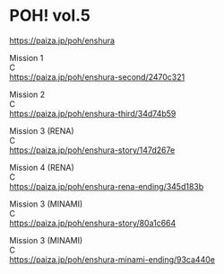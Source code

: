 POH! vol.5
===========================
https://paiza.jp/poh/enshura   



Mission 1  
C  
https://paiza.jp/poh/enshura-second/2470c321  



Mission 2  
C  
https://paiza.jp/poh/enshura-third/34d74b59  



Mission 3 (RENA)   
C  
https://paiza.jp/poh/enshura-story/147d267e  



Mission 4 (RENA)   
C  
https://paiza.jp/poh/enshura-rena-ending/345d183b  


Mission 3 (MINAMI)  
C  
https://paiza.jp/poh/enshura-story/80a1c664  




Mission 3 (MINAMI)  
C  
https://paiza.jp/poh/enshura-minami-ending/93ca440e  




